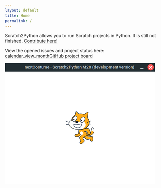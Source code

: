 ```yaml
---
layout: default
title: Home
permalink: /
---
```


Scratch2Python allows you to run Scratch projects in Python. It is still not finished. [Contribute here!](https://github.com/Secret-chest/scratch2python)

View the opened issues and project status here:  
<a class="button" href="https://github.com/users/Secret-chest/projects/1?query=is%3Aopen+sort%3Aupdated-desc"><span class="material-icons">calendar_view_month</span>GitHub project board</a>

![Screenshot of Scratch2Python on Linux Mint](/images/screenshots/linux-mint.png "Screenshot of Scratch2Python on Linux Mint")

